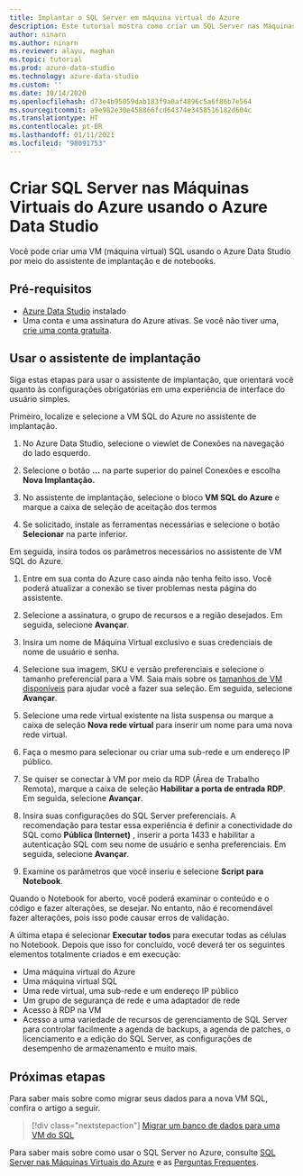 ```yaml
---
title: Implantar o SQL Server em máquina virtual do Azure
description: Este tutorial mostra como criar um SQL Server nas Máquinas Virtuais do Azure
author: ninarn
ms.author: ninarn
ms.reviewer: alayu, maghan
ms.topic: tutorial
ms.prod: azure-data-studio
ms.technology: azure-data-studio
ms.custom: ''
ms.date: 10/14/2020
ms.openlocfilehash: d73e4b95059dab183f9a0af4896c5a6f86b7e564
ms.sourcegitcommit: a9e982e30e458866fcd64374e3458516182d604c
ms.translationtype: HT
ms.contentlocale: pt-BR
ms.lasthandoff: 01/11/2021
ms.locfileid: "98091753"
---
```

# <a name="create-sql-server-on-azure-virtual-machines-using-azure-data-studio"></a>Criar SQL Server nas Máquinas Virtuais do Azure usando o Azure Data Studio

Você pode criar uma VM (máquina virtual) SQL usando o Azure Data Studio por meio do assistente de implantação e de notebooks.

## <a name="pre-requisites"></a>Pré-requisitos

- [Azure Data Studio](download-azure-data-studio.md) instalado
- Uma conta e uma assinatura do Azure ativas. Se você não tiver uma, [crie uma conta gratuita](https://azure.microsoft.com/free/).

## <a name="use-the-deployment-wizard"></a>Usar o assistente de implantação

Siga estas etapas para usar o assistente de implantação, que orientará você quanto às configurações obrigatórias em uma experiência de interface do usuário simples.

Primeiro, localize e selecione a VM SQL do Azure no assistente de implantação.

1. No Azure Data Studio, selecione o viewlet de Conexões na navegação do lado esquerdo.

2. Selecione o botão **...** na parte superior do painel Conexões e escolha **Nova Implantação.**

3. No assistente de implantação, selecione o bloco **VM SQL do Azure** e marque a caixa de seleção de aceitação dos termos

4. Se solicitado, instale as ferramentas necessárias e selecione o botão **Selecionar** na parte inferior.

Em seguida, insira todos os parâmetros necessários no assistente de VM SQL do Azure.

1. Entre em sua conta do Azure caso ainda não tenha feito isso. Você poderá atualizar a conexão se tiver problemas nesta página do assistente.

2. Selecione a assinatura, o grupo de recursos e a região desejados. Em seguida, selecione **Avançar**.

3. Insira um nome de Máquina Virtual exclusivo e suas credenciais de nome de usuário e senha.

4. Selecione sua imagem, SKU e versão preferenciais e selecione o tamanho preferencial para a VM. Saia mais sobre os [tamanhos de VM disponíveis](/azure/virtual-machines/sizes) para ajudar você a fazer sua seleção. Em seguida, selecione **Avançar**.

5. Selecione uma rede virtual existente na lista suspensa ou marque a caixa de seleção **Nova rede virtual** para inserir um nome para uma nova rede virtual.

6. Faça o mesmo para selecionar ou criar uma sub-rede e um endereço IP público.

7. Se quiser se conectar à VM por meio da RDP (Área de Trabalho Remota), marque a caixa de seleção **Habilitar a porta de entrada RDP**. Em seguida, selecione **Avançar**.

8. Insira suas configurações do SQL Server preferenciais. A recomendação para testar essa experiência é definir a conectividade do SQL como **Pública (Internet)** , inserir a porta 1433 e habilitar a autenticação SQL com seu nome de usuário e senha preferenciais. Em seguida, selecione **Avançar**.

9. Examine os parâmetros que você inseriu e selecione **Script para Notebook**.

Quando o Notebook for aberto, você poderá examinar o conteúdo e o código e fazer alterações, se desejar. No entanto, não é recomendável fazer alterações, pois isso pode causar erros de validação.

A última etapa é selecionar **Executar todos** para executar todas as células no Notebook. Depois que isso for concluído, você deverá ter os seguintes elementos totalmente criados e em execução:

- Uma máquina virtual do Azure
- Uma máquina virtual SQL
- Uma rede virtual, uma sub-rede e um endereço IP público
- Um grupo de segurança de rede e uma adaptador de rede
- Acesso à RDP na VM
- Acesso a uma variedade de recursos de gerenciamento de SQL Server para controlar facilmente a agenda de backups, a agenda de patches, o licenciamento e a edição do SQL Server, as configurações de desempenho de armazenamento e muito mais.

## <a name="next-steps"></a>Próximas etapas

Para saber mais sobre como migrar seus dados para a nova VM SQL, confira o artigo a seguir.

> [!div class="nextstepaction"]
> [Migrar um banco de dados para uma VM do SQL](/azure/azure-sql/virtual-machines/windows/migrate-to-vm-from-sql-server)

Para saber mais sobre como usar o SQL Server no Azure, consulte [SQL Server nas Máquinas Virtuais do Azure](/azure/azure-sql/virtual-machines/windows/sql-server-on-azure-vm-iaas-what-is-overview) e as [Perguntas Frequentes](/azure/azure-sql/virtual-machines/windows/frequently-asked-questions-faq).